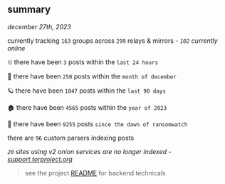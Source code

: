 
## summary
_december 27th, 2023_

currently tracking `163` groups across `299` relays & mirrors - _`102` currently online_

⏲ there have been `3` posts within the `last 24 hours`

🦈 there have been `250` posts within the `month of december`

🪐 there have been `1047` posts within the `last 90 days`

🏚 there have been `4565` posts within the `year of 2023`

🦕 there have been `9255` posts `since the dawn of ransomwatch`

there are `96` custom parsers indexing posts

_`20` sites using v2 onion services are no longer indexed - [support.torproject.org](https://support.torproject.org/onionservices/v2-deprecation/)_

> see the project [README](https://github.com/joshhighet/ransomwatch#ransomwatch--) for backend technicals
